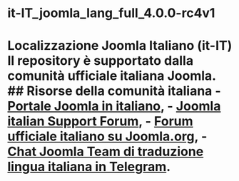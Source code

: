 # it-IT_joomla_lang_full_4.0.0-rc4v1
# Localizzazione Joomla Italiano (it-IT) Il repository è supportato dalla comunità ufficiale italiana Joomla.  ## Risorse della comunità italiana - [Portale Joomla in italiano](https://joomla.it), - [Joomla italian Support Forum](https://forum.joomla.it/index.php), - [Forum ufficiale italiano su Joomla.org](https://forum.joomla.org/viewforum.php?f=55&amp;sid=15716bf0c4ce2d12af79674075980cbe), - [Chat Joomla Team di traduzione lingua italiana in Telegram](https://t.me/traduzionejoomla).
